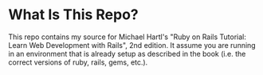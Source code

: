 # What Is This Repo?
This repo contains my source for Michael Hartl's "Ruby on Rails Tutorial: Learn Web Development with Rails",
2nd edition.  It assume you are running in an environment that is already setup as described in the book (i.e.
the correct versions of ruby, rails, gems, etc.).